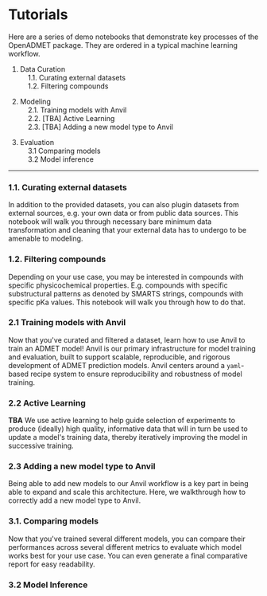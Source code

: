 # Tutorials
Here are a series of demo notebooks that demonstrate key processes of the OpenADMET package. They are ordered in a typical machine learning workflow.

1. Data Curation  
&nbsp;&nbsp;&nbsp;&nbsp;1.1. Curating external datasets  
&nbsp;&nbsp;&nbsp;&nbsp;1.2. Filtering compounds  

2. Modeling  
&nbsp;&nbsp;&nbsp;&nbsp;2.1. Training models with Anvil  
&nbsp;&nbsp;&nbsp;&nbsp;2.2. [TBA] Active Learning  
&nbsp;&nbsp;&nbsp;&nbsp;2.3. [TBA] Adding a new model type to Anvil  

3. Evaluation  
&nbsp;&nbsp;&nbsp;&nbsp;3.1 Comparing models  
&nbsp;&nbsp;&nbsp;&nbsp;3.2 Model inference  
---

### 1.1. Curating external datasets
In addition to the provided datasets, you can also plugin datasets from external sources, e.g. your own data or from public data sources. This notebook will walk you through necessary bare minimum data transformation and cleaning that your external data has to undergo to be amenable to modeling.

### 1.2. Filtering compounds
Depending on your use case, you may be interested in compounds with specific physicochemical properties. E.g. compounds with specific substructural patterns as denoted by SMARTS strings, compounds with specific pKa values. This notebook will walk you through how to do that.

### 2.1 Training models with Anvil
Now that you've curated and filtered a dataset, learn how to use Anvil to train an ADMET model! Anvil is our primary infrastructure for model training and evaluation, built to support scalable, reproducible, and rigorous development of ADMET prediction models. Anvil centers around a `yaml`-based recipe system to ensure reproducibility and robustness of model training.

### 2.2 Active Learning
**TBA** We use active learning to help guide selection of experiments to produce (ideally) high quality, informative data that will in turn be used to update a model's training data, thereby iteratively improving the model in successive training.

### 2.3 Adding a new model type to Anvil
Being able to add new models to our Anvil workflow is a key part in being able to expand and scale this architecture. Here, we walkthrough how to correctly add a new model type to Anvil.

### 3.1. Comparing models
Now that you've trained several different models, you can compare their performances across several different metrics to evaluate which model works best for your use case. You can even generate a final comparative report for easy readability.

### 3.2 Model Inference